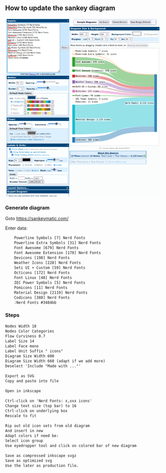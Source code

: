 ## How to update the sankey diagram

![Sankey Generator Screenshot](./sankey_settings.png)


### Generate diagram

Goto https://sankeymatic.com/

Enter data:

        Powerline Symbols [7] Nerd Fonts
        Powerline Extra Symbols [31] Nerd Fonts
        Font Awesome [679] Nerd Fonts
        Font Awesome Extension [170] Nerd Fonts
        Devicons [198] Nerd Fonts
        Weather Icons [228] Nerd Fonts
        Seti UI + Custom [59] Nerd Fonts
        Octicons [172] Nerd Fonts
        Font Linux [48] Nerd Fonts
        IEC Power Symbols [5] Nerd Fonts
        Pomicons [11] Nerd Fonts
        Material Design [2119] Nerd Fonts
        Codicons [388] Nerd Fonts
        :Nerd Fonts #3484bb

### Steps
```
Nodes Width 18
Nodes Color Categories
Flow Curviness 0.7
Label Size 14
Label Face mono
Label Unit Suffix " icons"
Diagram Size Width 600
Diagram Size Width 660 (adapt if we add more)
Deselect 'Include "Made with ..."'

Export as SVG
Copy and paste into file

Open in inkscape

Ctrl-click on 'Nerd Fonts: x,xxx icons'
Change text size (top bar) to 16
Ctrl-click on underlying box
Rescale to fit

Rip out old icon sets from old diagram
And insert in new
Adapt colors if need be:
Select icon group
Use eyedropper tool and click on colored bar of new diagram

Save as compressed inkscape svgz
Save as optimized svg
Use the later as production file.
```
